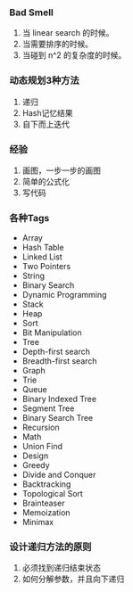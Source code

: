 ### Bad Smell
1. 当 linear search 的时候。
2. 当需要排序的时候。
3. 当碰到 n^2 的复杂度的时候。

### 动态规划3种方法
1. 递归
2. Hash记忆结果
3. 自下而上迭代

### 经验
1. 画图，一步一步的画图
2. 简单的公式化
3. 写代码

### 各种Tags
- Array
- Hash Table
- Linked List
- Two Pointers
- String
- Binary Search
- Dynamic Programming
- Stack
- Heap
- Sort
- Bit Manipulation
- Tree
- Depth-first search
- Breadth-first search
- Graph
- Trie
- Queue
- Binary Indexed Tree
- Segment Tree
- Binary Search Tree
- Recursion
- Math
- Union Find
- Design
- Greedy
- Divide and Conquer
- Backtracking
- Topological Sort
- Brainteaser
- Memoization
- Minimax

### 设计递归方法的原则
1. 必须找到递归结束状态
2. 如何分解参数，并且向下递归
